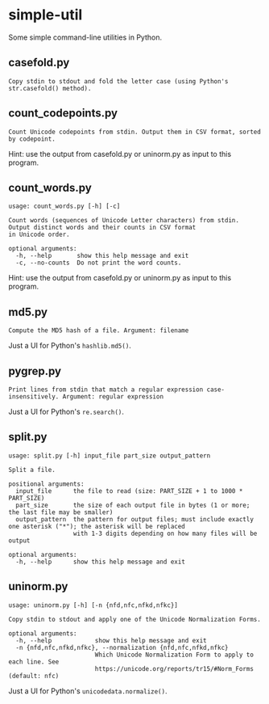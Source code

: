 # simple-util
Some simple command-line utilities in Python.

## casefold.py
```
Copy stdin to stdout and fold the letter case (using Python's str.casefold() method).
```

## count_codepoints.py
```
Count Unicode codepoints from stdin. Output them in CSV format, sorted by codepoint.
```

Hint: use the output from casefold.py or uninorm.py as input to this program.

## count_words.py
```
usage: count_words.py [-h] [-c]

Count words (sequences of Unicode Letter characters) from stdin. Output distinct words and their counts in CSV format
in Unicode order.

optional arguments:
  -h, --help       show this help message and exit
  -c, --no-counts  Do not print the word counts.
```

Hint: use the output from casefold.py or uninorm.py as input to this program.

## md5.py
```
Compute the MD5 hash of a file. Argument: filename
```

Just a UI for Python's `hashlib.md5()`.

## pygrep.py
```
Print lines from stdin that match a regular expression case-insensitively. Argument: regular expression
```

Just a UI for Python's `re.search()`.

## split.py
```
usage: split.py [-h] input_file part_size output_pattern

Split a file.

positional arguments:
  input_file      the file to read (size: PART_SIZE + 1 to 1000 * PART_SIZE)
  part_size       the size of each output file in bytes (1 or more; the last file may be smaller)
  output_pattern  the pattern for output files; must include exactly one asterisk ("*"); the asterisk will be replaced
                  with 1-3 digits depending on how many files will be output

optional arguments:
  -h, --help      show this help message and exit
```

## uninorm.py
```
usage: uninorm.py [-h] [-n {nfd,nfc,nfkd,nfkc}]

Copy stdin to stdout and apply one of the Unicode Normalization Forms.

optional arguments:
  -h, --help            show this help message and exit
  -n {nfd,nfc,nfkd,nfkc}, --normalization {nfd,nfc,nfkd,nfkc}
                        Which Unicode Normalization Form to apply to each line. See
                        https://unicode.org/reports/tr15/#Norm_Forms (default: nfc)
```

Just a UI for Python's `unicodedata.normalize()`.
